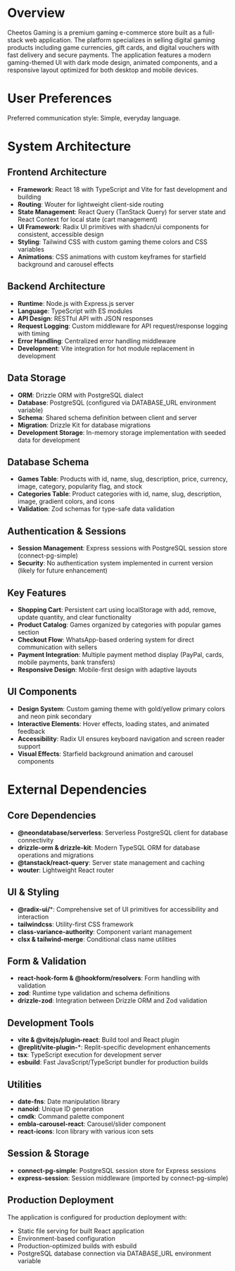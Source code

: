 # Overview

Cheetos Gaming is a premium gaming e-commerce store built as a full-stack web application. The platform specializes in selling digital gaming products including game currencies, gift cards, and digital vouchers with fast delivery and secure payments. The application features a modern gaming-themed UI with dark mode design, animated components, and a responsive layout optimized for both desktop and mobile devices.

# User Preferences

Preferred communication style: Simple, everyday language.

# System Architecture

## Frontend Architecture
- **Framework**: React 18 with TypeScript and Vite for fast development and building
- **Routing**: Wouter for lightweight client-side routing
- **State Management**: React Query (TanStack Query) for server state and React Context for local state (cart management)
- **UI Framework**: Radix UI primitives with shadcn/ui components for consistent, accessible design
- **Styling**: Tailwind CSS with custom gaming theme colors and CSS variables
- **Animations**: CSS animations with custom keyframes for starfield background and carousel effects

## Backend Architecture
- **Runtime**: Node.js with Express.js server
- **Language**: TypeScript with ES modules
- **API Design**: RESTful API with JSON responses
- **Request Logging**: Custom middleware for API request/response logging with timing
- **Error Handling**: Centralized error handling middleware
- **Development**: Vite integration for hot module replacement in development

## Data Storage
- **ORM**: Drizzle ORM with PostgreSQL dialect
- **Database**: PostgreSQL (configured via DATABASE_URL environment variable)
- **Schema**: Shared schema definition between client and server
- **Migration**: Drizzle Kit for database migrations
- **Development Storage**: In-memory storage implementation with seeded data for development

## Database Schema
- **Games Table**: Products with id, name, slug, description, price, currency, image, category, popularity flag, and stock
- **Categories Table**: Product categories with id, name, slug, description, image, gradient colors, and icons
- **Validation**: Zod schemas for type-safe data validation

## Authentication & Sessions
- **Session Management**: Express sessions with PostgreSQL session store (connect-pg-simple)
- **Security**: No authentication system implemented in current version (likely for future enhancement)

## Key Features
- **Shopping Cart**: Persistent cart using localStorage with add, remove, update quantity, and clear functionality
- **Product Catalog**: Games organized by categories with popular games section
- **Checkout Flow**: WhatsApp-based ordering system for direct communication with sellers
- **Payment Integration**: Multiple payment method display (PayPal, cards, mobile payments, bank transfers)
- **Responsive Design**: Mobile-first design with adaptive layouts

## UI Components
- **Design System**: Custom gaming theme with gold/yellow primary colors and neon pink secondary
- **Interactive Elements**: Hover effects, loading states, and animated feedback
- **Accessibility**: Radix UI ensures keyboard navigation and screen reader support
- **Visual Effects**: Starfield background animation and carousel components

# External Dependencies

## Core Dependencies
- **@neondatabase/serverless**: Serverless PostgreSQL client for database connectivity
- **drizzle-orm & drizzle-kit**: Modern TypeSQL ORM for database operations and migrations
- **@tanstack/react-query**: Server state management and caching
- **wouter**: Lightweight React router

## UI & Styling
- **@radix-ui/***: Comprehensive set of UI primitives for accessibility and interaction
- **tailwindcss**: Utility-first CSS framework
- **class-variance-authority**: Component variant management
- **clsx & tailwind-merge**: Conditional class name utilities

## Form & Validation
- **react-hook-form & @hookform/resolvers**: Form handling with validation
- **zod**: Runtime type validation and schema definitions
- **drizzle-zod**: Integration between Drizzle ORM and Zod validation

## Development Tools
- **vite & @vitejs/plugin-react**: Build tool and React plugin
- **@replit/vite-plugin-***: Replit-specific development enhancements
- **tsx**: TypeScript execution for development server
- **esbuild**: Fast JavaScript/TypeScript bundler for production builds

## Utilities
- **date-fns**: Date manipulation library
- **nanoid**: Unique ID generation
- **cmdk**: Command palette component
- **embla-carousel-react**: Carousel/slider component
- **react-icons**: Icon library with various icon sets

## Session & Storage
- **connect-pg-simple**: PostgreSQL session store for Express sessions
- **express-session**: Session middleware (imported by connect-pg-simple)

## Production Deployment
The application is configured for production deployment with:
- Static file serving for built React application
- Environment-based configuration
- Production-optimized builds with esbuild
- PostgreSQL database connection via DATABASE_URL environment variable